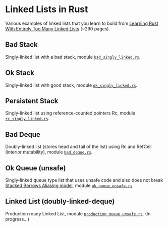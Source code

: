 # Linked Lists in Rust

Various examples of linked lists that you learn to build from [Learning Rust With Entirely Too Many Linked Lists](https://rust-unofficial.github.io/too-many-lists/index.html) (~290 pages).

## Bad Stack

Singly-linked list with a bad stack, module [`bad_singly_linked.rs`](https://github.com/SigmaBale/linked-lists-rust/blob/main/src/bad_singly_linked.rs).

## Ok Stack

Singly-linked list with good stack, module [`ok_singly_linked.rs`](https://github.com/SigmaBale/linked-lists-rust/blob/main/src/ok_singly_linked.rs).

## Persistent Stack

Singly-linked list using reference-counted pointers Rc, module [`rc_singly_linked.rs`](https://github.com/SigmaBale/linked-lists-rust/blob/main/src/rc_singly_linked.rs).

## Bad Deque

Doubly-linked list (stores head and tail of the list) using Rc and RefCell (interior mutability), module [`bad_deque.rs`](https://github.com/SigmaBale/linked-lists-rust/blob/main/src/bad_deque.rs).

## Ok Queue (unsafe)

Singly-linked queue type list that uses unsafe code and also does not break [Stacked Borrows Aliasing model](https://plv.mpi-sws.org/rustbelt/stacked-borrows/), module [`ok_queue_unsafe.rs`](https://github.com/SigmaBale/linked-lists-rust/blob/main/src/ok_queue_unsafe.rs).

## Linked List (doubly-linked-deque)

Production ready Linked List, module [`production_queue_unsafe.rs`](https://github.com/SigmaBale/linked-lists-rust/blob/main/src/production_queue_unsafe.rs). (In progress...)